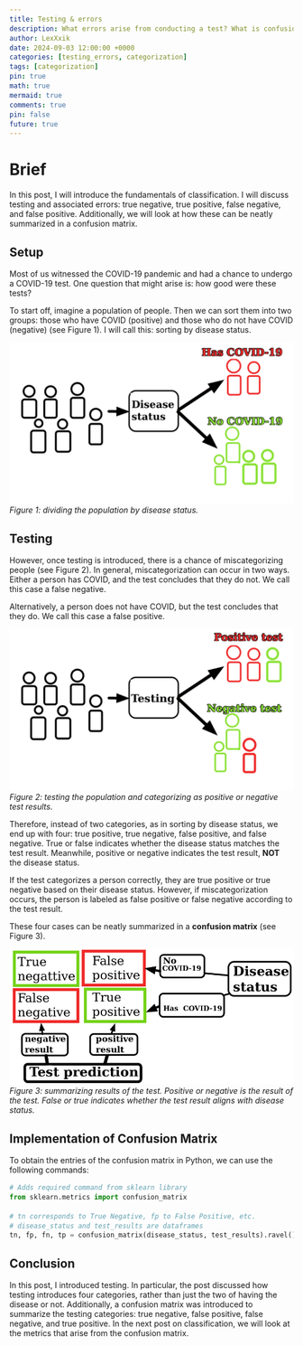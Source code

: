 ```yaml
---
title: Testing & errors
description: What errors arise from conducting a test? What is confusion matrix?
author: LexXxik
date: 2024-09-03 12:00:00 +0000
categories: [testing_errors, categorization]
tags: [categorization]
pin: true
math: true
mermaid: true
comments: true
pin: false
future: true
---
```


# Brief

In this post, I will introduce the fundamentals of classification. I will discuss testing and associated errors: true negative, true positive, false negative, and false positive. Additionally, we will look at how these can be neatly summarized in a confusion matrix.

## Setup

Most of us witnessed the COVID-19 pandemic and had a chance to undergo a COVID-19 test. One question that might arise is: how good were these tests?

To start off, imagine a population of people. Then we can sort them into two groups: those who have COVID (positive) and those who do not have COVID (negative) (see Figure 1). I will call this: sorting by disease status.

![Figure 1](../blog_images/2024-09-03/Disease_status.png)
_Figure 1: dividing the population by disease status._

## Testing

However, once testing is introduced, there is a chance of miscategorizing people (see Figure 2). In general, miscategorization can occur in two ways. Either a person has COVID, and the test concludes that they do not. We call this case a false negative.

Alternatively, a person does not have COVID, but the test concludes that they do. We call this case a false positive.

![Figure 2](../blog_images/2024-09-03/Disease_testing.png)
_Figure 2: testing the population and categorizing as positive or negative test results._

Therefore, instead of two categories, as in sorting by disease status, we end up with four: true positive, true negative, false positive, and false negative. True or false indicates whether the disease status matches the test result. Meanwhile, positive or negative indicates the test result, **NOT** the disease status.

If the test categorizes a person correctly, they are true positive or true negative based on their disease status. However, if miscategorization occurs, the person is labeled as false positive or false negative according to the test result.

These four cases can be neatly summarized in a **confusion matrix** (see Figure 3).

![Figure 3](../blog_images/2024-09-03/Summary_test_disease.png)
_Figure 3: summarizing results of the test. Positive or negative is the result of the test. False or true indicates whether the test result aligns with disease status._

## Implementation of Confusion Matrix

To obtain the entries of the confusion matrix in Python, we can use the following commands:

```python
# Adds required command from sklearn library
from sklearn.metrics import confusion_matrix

# tn corresponds to True Negative, fp to False Positive, etc.
# disease_status and test_results are dataframes
tn, fp, fn, tp = confusion_matrix(disease_status, test_results).ravel()
```

## Conclusion
In this post, I introduced testing. In particular, the post discussed how testing introduces four categories, rather than just the two of having the disease or not. Additionally, a confusion matrix was introduced to summarize the testing categories: true negative, false positive, false negative, and true positive. In the next post on classification, we will look at the metrics that arise from the confusion matrix.
